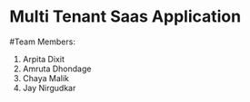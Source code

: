 # Multi Tenant Saas Application


#Team Members:
1. Arpita Dixit
2. Amruta Dhondage
3. Chaya Malik
4. Jay Nirgudkar
